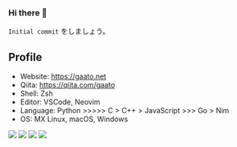 ### Hi there 👋

`Initial commit` をしましょう。

<!--
**gaato/gaato** is a ✨ _special_ ✨ repository because its `README.md` (this file) appears on your GitHub profile.

Here are some ideas to get you started:

- 🔭 I’m currently working on ...
- 🌱 I’m currently learning ...
- 👯 I’m looking to collaborate on ...
- 🤔 I’m looking for help with ...
- 💬 Ask me about ...
- 📫 How to reach me: ...
- 😄 Pronouns: ...
- ⚡ Fun fact: ...
-->

## Profile

- Website: https://gaato.net
- Qiita: https://qiita.com/gaato
- Shell: Zsh
- Editor: VSCode, Neovim
- Language: Python >>>>> C > C++ > JavaScript >>> Go > Nim
- OS: MX Linux, macOS, Windows

![](https://github-readme-stats.vercel.app/api?username=gaato&count_private=true&show_icons=true)
![](https://github-readme-stats.vercel.app/api/top-langs/?username=gaato&layout=compact)
![](https://github-profile-trophy.vercel.app/?username=gaato)
![](https://github-readme-streak-stats.herokuapp.com/?user=gaato)
